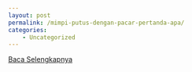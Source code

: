 ```yaml
---
layout: post
permalink: /mimpi-putus-dengan-pacar-pertanda-apa/
categories:
    - Uncategorized
---
```


[Baca Selengkapnya](/07)